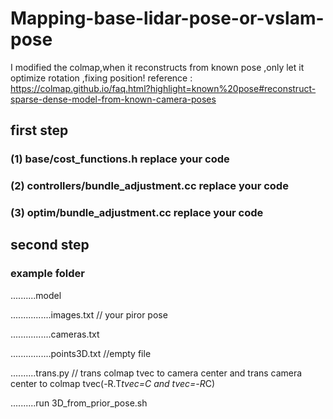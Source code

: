 # Mapping-base-lidar-pose-or-vslam-pose
I modified the colmap,when  it reconstructs from known pose ,only let it optimize rotation ,fixing position! 
reference : https://colmap.github.io/faq.html?highlight=known%20pose#reconstruct-sparse-dense-model-from-known-camera-poses 
## first step
### (1) base/cost_functions.h replace your code
### (2) controllers/bundle_adjustment.cc replace your code
### (3) optim/bundle_adjustment.cc replace your code 
## second step
### example folder

..........model

................images.txt   // your piror pose  

................cameras.txt   

................points3D.txt      //empty file  

..........trans.py  // trans colmap tvec to camera center  and trans camera center to colmap tvec(-R.T*tvec=C   and tvec=-R*C)  

..........run  3D_from_prior_pose.sh 

